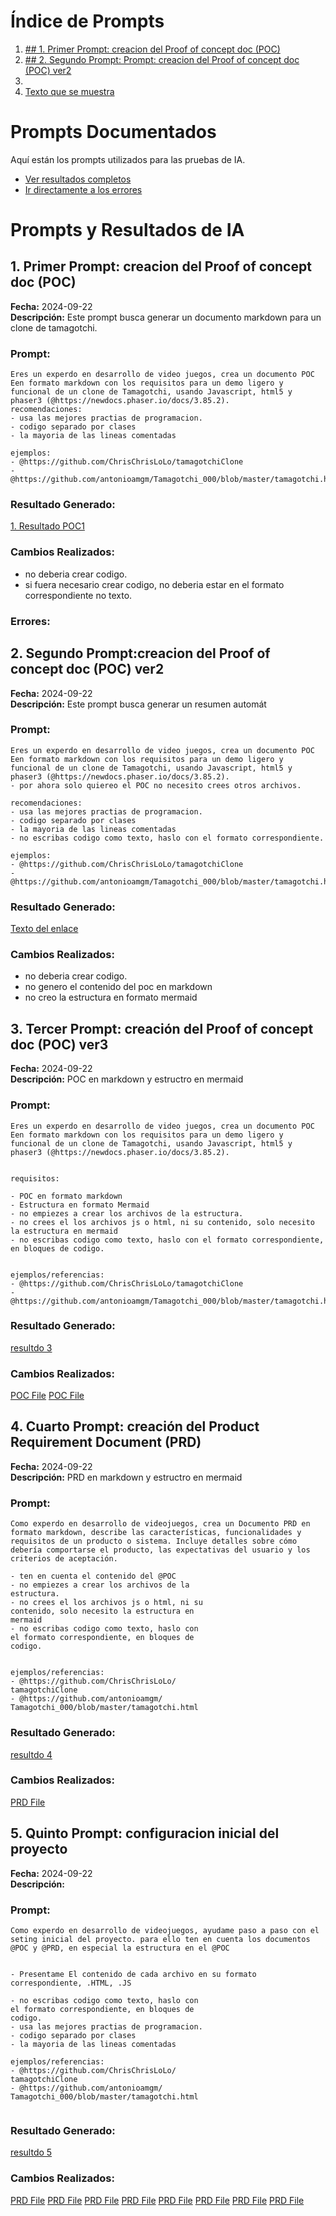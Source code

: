 # Índice de Prompts


1. [## 1. Primer Prompt: creacion del Proof of concept doc (POC)](#1.-Primer-Prompt:-creacion-del-Proof-of-concept-doc-(POC))
2. [## 2. Segundo Prompt: Prompt: creacion del Proof of concept doc (POC) ver2](#2.-Segundo-Prompt:-Prompt:-creacion-del-Proof-of-concept-doc-(POC)-ver2)
3. 
4. [Texto que se muestra](#ancla-o-id)

# Prompts Documentados

Aquí están los prompts utilizados para las pruebas de IA.

- [Ver resultados completos](prompts-resultados.md)
- [Ir directamente a los errores](prompts-errores.md)



# Prompts y Resultados de IA

## 1. Primer Prompt: creacion del Proof of concept doc (POC)

**Fecha:** 2024-09-22  
**Descripción:** Este prompt busca generar un documento markdown para un clone de tamagotchi.

### Prompt:
```
Eres un experdo en desarrollo de video juegos, crea un documento POC Een formato markdown con los requisitos para un demo ligero y funcional de un clone de Tamagotchi, usando Javascript, html5 y phaser3 (@https://newdocs.phaser.io/docs/3.85.2).
recomendaciones:
- usa las mejores practias de programacion.
- codigo separado por clases
- la mayoria de las lineas comentadas

ejemplos:
- @https://github.com/ChrisChrisLoLo/tamagotchiClone 
- @https://github.com/antonioamgm/Tamagotchi_000/blob/master/tamagotchi.html  

```
### Resultado Generado:
[1. Resultado POC1](prompts-resultados.md#1.-Resultado-POC1)

### Cambios Realizados:
- no deberia crear codigo.
- si fuera necesario crear codigo, no deberia estar en el formato correspondiente no texto.
### Errores:

## 2. Segundo Prompt:creacion del Proof of concept doc (POC) ver2

**Fecha:** 2024-09-22  
**Descripción:** Este prompt busca generar un resumen automát

### Prompt:
```
Eres un experdo en desarrollo de video juegos, crea un documento POC Een formato markdown con los requisitos para un demo ligero y funcional de un clone de Tamagotchi, usando Javascript, html5 y phaser3 (@https://newdocs.phaser.io/docs/3.85.2).
- por ahora solo quiereo el POC no necesito crees otros archivos.

recomendaciones:
- usa las mejores practias de programacion.
- codigo separado por clases
- la mayoria de las lineas comentadas
- no escribas codigo como texto, haslo con el formato correspondiente.

ejemplos:
- @https://github.com/ChrisChrisLoLo/tamagotchiClone 
- @https://github.com/antonioamgm/Tamagotchi_000/blob/master/tamagotchi.html  

```
### Resultado Generado:
[Texto del enlace](prompts-resultados.md#2.-Resultado-POC2)

### Cambios Realizados:

- no deberia crear codigo.
- no genero el contenido del poc en markdown
- no creo la estructura en formato mermaid
  
## 3. Tercer Prompt: creación del Proof of concept doc (POC) ver3

**Fecha:** 2024-09-22  
**Descripción:** POC en markdown y estructro en mermaid

### Prompt:
```
Eres un experdo en desarrollo de video juegos, crea un documento POC Een formato markdown con los requisitos para un demo ligero y funcional de un clone de Tamagotchi, usando Javascript, html5 y phaser3 (@https://newdocs.phaser.io/docs/3.85.2).


requisitos:

- POC en formato markdown
- Estructura en formato Mermaid
- no empiezes a crear los archivos de la estructura.
- no crees el los archivos js o html, ni su contenido, solo necesito la estructura en mermaid 
- no escribas codigo como texto, haslo con el formato correspondiente, en bloques de codigo.
 

ejemplos/referencias:
- @https://github.com/ChrisChrisLoLo/tamagotchiClone 
- @https://github.com/antonioamgm/Tamagotchi_000/blob/master/tamagotchi.html  

``` 
### Resultado Generado:
[resultdo 3](prompts-resultados.md#3.-Resultado-POC3)

### Cambios Realizados:
[POC File](/Tamagotchi-CAAM/POC)
[POC File](/Tamagotchi-CAAM/POC)

## 4. Cuarto Prompt: creación del Product Requirement Document (PRD)

**Fecha:** 2024-09-22  
**Descripción:** PRD en markdown y estructro en mermaid

### Prompt:
```
Como experdo en desarrollo de videojuegos, crea un Documento PRD en formato markdown, describe las características, funcionalidades y requisitos de un producto o sistema. Incluye detalles sobre cómo debería comportarse el producto, las expectativas del usuario y los criterios de aceptación.

- ten en cuenta el contenido del @POC 
- no empiezes a crear los archivos de la 
estructura.
- no crees el los archivos js o html, ni su
contenido, solo necesito la estructura en 
mermaid 
- no escribas codigo como texto, haslo con 
el formato correspondiente, en bloques de 
codigo.
 

ejemplos/referencias:
- @https://github.com/ChrisChrisLoLo/
tamagotchiClone 
- @https://github.com/antonioamgm/
Tamagotchi_000/blob/master/tamagotchi.html 

```
### Resultado Generado:
[resultdo 4](prompts-resultados.md#4.-Resultado-POC4)

### Cambios Realizados:
[PRD File](/Tamagotchi-CAAM/PRD.MD)

## 5. Quinto Prompt: configuracion inicial del proyecto

**Fecha:** 2024-09-22  
**Descripción:** 

### Prompt:
```
Como experdo en desarrollo de videojuegos, ayudame paso a paso con el seting inicial del proyecto. para ello ten en cuenta los documentos @POC y @PRD, en especial la estructura en el @POC


- Presentame El contenido de cada archivo en su formato correspondiente, .HTML, .JS 

- no escribas codigo como texto, haslo con 
el formato correspondiente, en bloques de 
codigo.
- usa las mejores practias de programacion.
- codigo separado por clases
- la mayoria de las lineas comentadas

ejemplos/referencias:
- @https://github.com/ChrisChrisLoLo/
tamagotchiClone 
- @https://github.com/antonioamgm/
Tamagotchi_000/blob/master/tamagotchi.html 


``` 

### Resultado Generado:
[resultdo 5](prompts-resultados.md#5.-Resultado-Configuracion-inicial)

### Cambios Realizados:
[PRD File](/Tamagotchi-CAAM/index.html)
[PRD File](/Tamagotchi-CAAM/styles.css)
[PRD File](/Tamagotchi-CAAM/jsFolder/config.js)
[PRD File](/Tamagotchi-CAAM/jsFolder/main.js)
[PRD File](/Tamagotchi-CAAM/jsFolder/preload.js)
[PRD File](/Tamagotchi-CAAM/jsFolder/mainScene.js)
[PRD File](/Tamagotchi-CAAM/jsFolder/pet.js)
[PRD File](/Tamagotchi-CAAM/jsFolder/ui.js)